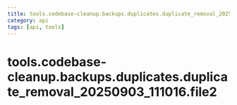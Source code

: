```yaml
---
title: tools.codebase-cleanup.backups.duplicates.duplicate_removal_20250903_111016.file2
category: api
tags: [api, tools]
---
```


# tools.codebase-cleanup.backups.duplicates.duplicate_removal_20250903_111016.file2



